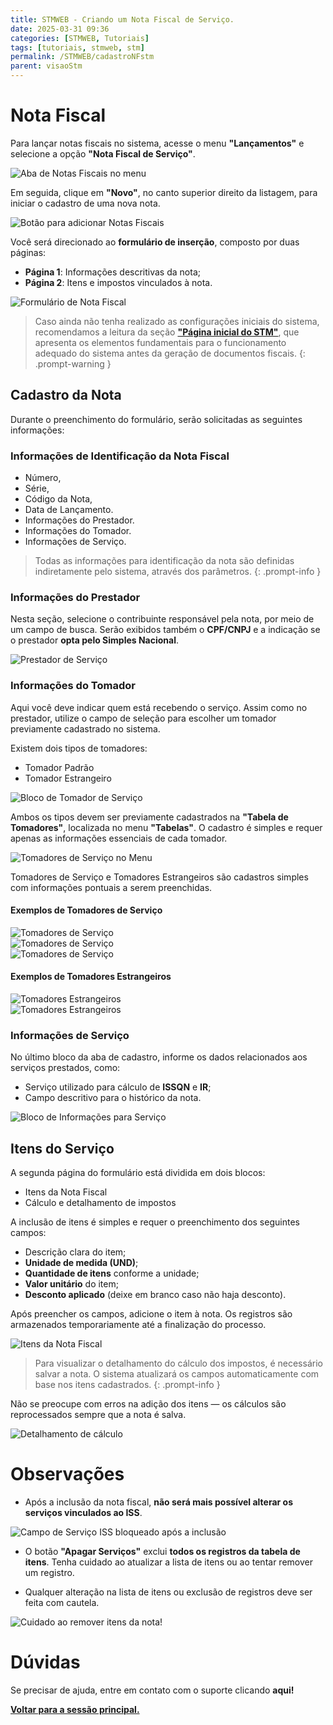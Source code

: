 ```yaml
---
title: STMWEB - Criando um Nota Fiscal de Serviço.
date: 2025-03-31 09:36
categories: [STMWEB, Tutoriais]
tags: [tutoriais, stmweb, stm]
permalink: /STMWEB/cadastroNFstm
parent: visaoStm
---
```


# Nota Fiscal

Para lançar notas fiscais no sistema, acesse o menu **"Lançamentos"** e selecione a opção **"Nota Fiscal de Serviço"**.

![Aba de Notas Fiscais no menu](/assets/img/stm/cadastro-nf-stm/nf-stm1.png)

Em seguida, clique em **"Novo"**, no canto superior direito da listagem, para iniciar o cadastro de uma nova nota.

![Botão para adicionar Notas Fiscais](/assets/img/stm/cadastro-nf-stm/nf-stm2.png)

Você será direcionado ao **formulário de inserção**, composto por duas páginas:
- **Página 1**: Informações descritivas da nota;
- **Página 2**: Itens e impostos vinculados à nota.

![Formulário de Nota Fiscal](/assets/img/stm/cadastro-nf-stm/nf-stm3.png)

> Caso ainda não tenha realizado as configurações iniciais do sistema, recomendamos a leitura da seção **["Página inicial do STM"](/STMWEB/visaoStm#tabelas)**, que apresenta os elementos fundamentais para o funcionamento adequado do sistema antes da geração de documentos fiscais.
{: .prompt-warning }

## Cadastro da Nota

Durante o preenchimento do formulário, serão solicitadas as seguintes informações:

### Informações de Identificação da Nota Fiscal

- Número,
- Série,
- Código da Nota,
- Data de Lançamento.
- Informações do Prestador.
- Informações do Tomador.
- Informações de Serviço.

> Todas as informações para identificação da nota são definidas indiretamente pelo sistema, através dos parâmetros.
{: .prompt-info }

### Informações do Prestador

Nesta seção, selecione o contribuinte responsável pela nota, por meio de um campo de busca. Serão exibidos também o **CPF/CNPJ** e a indicação se o prestador **opta pelo Simples Nacional**.

![Prestador de Serviço](/assets/img/stm/cadastro-nf-stm/nf-stm4.png)

### Informações do Tomador

Aqui você deve indicar quem está recebendo o serviço. Assim como no prestador, utilize o campo de seleção para escolher um tomador previamente cadastrado no sistema.

Existem dois tipos de tomadores:
- Tomador Padrão
- Tomador Estrangeiro

![Bloco de Tomador de Serviço](/assets/img/stm/cadastro-nf-stm/nf-stm5.png)

Ambos os tipos devem ser previamente cadastrados na **"Tabela de Tomadores"**, localizada no menu **"Tabelas"**. O cadastro é simples e requer apenas as informações essenciais de cada tomador.

![Tomadores de Serviço no Menu](/assets/img/stm/cadastro-nf-stm/nf-stm6.png)

Tomadores de Serviço e Tomadores Estrangeiros são cadastros simples com informações pontuais a serem preenchidas.

#### Exemplos de Tomadores de Serviço

![Tomadores de Serviço](/assets/img/stm/cadastro-nf-stm/nf-stm7A.png)  
![Tomadores de Serviço](/assets/img/stm/cadastro-nf-stm/nf-stm7B.png)  
![Tomadores de Serviço](/assets/img/stm/cadastro-nf-stm/nf-stm7C.png)  

#### Exemplos de Tomadores Estrangeiros

![Tomadores Estrangeiros](/assets/img/stm/cadastro-nf-stm/nf-stm8A.png)  
![Tomadores Estrangeiros](/assets/img/stm/cadastro-nf-stm/nf-stm8B.png)  

### Informações de Serviço

No último bloco da aba de cadastro, informe os dados relacionados aos serviços prestados, como:
- Serviço utilizado para cálculo de **ISSQN** e **IR**;
- Campo descritivo para o histórico da nota.

![Bloco de Informações para Serviço](/assets/img/stm/cadastro-nf-stm/nf-stm9.png)

## Itens do Serviço

A segunda página do formulário está dividida em dois blocos:
- Itens da Nota Fiscal
- Cálculo e detalhamento de impostos

A inclusão de itens é simples e requer o preenchimento dos seguintes campos:
- Descrição clara do item;
- **Unidade de medida (UND)**;
- **Quantidade de itens** conforme a unidade;
- **Valor unitário** do item;
- **Desconto aplicado** (deixe em branco caso não haja desconto).

Após preencher os campos, adicione o item à nota. Os registros são armazenados temporariamente até a finalização do processo.

![Itens da Nota Fiscal](/assets/img/stm/cadastro-nf-stm/nf-stm10.png)

> Para visualizar o detalhamento do cálculo dos impostos, é necessário salvar a nota. O sistema atualizará os campos automaticamente com base nos itens cadastrados.
{: .prompt-info }

Não se preocupe com erros na adição dos itens — os cálculos são reprocessados sempre que a nota é salva.

![Detalhamento de cálculo](/assets/img/stm/cadastro-nf-stm/nf-stm11.png)

# Observações

- Após a inclusão da nota fiscal, **não será mais possível alterar os serviços vinculados ao ISS**.

![Campo de Serviço ISS bloqueado após a inclusão](/assets/img/stm/cadastro-nf-stm/nf-stm12.png)

- O botão **"Apagar Serviços"** exclui **todos os registros da tabela de itens**. Tenha cuidado ao atualizar a lista de itens ou ao tentar remover um registro.

- Qualquer alteração na lista de itens ou exclusão de registros deve ser feita com cautela.

![Cuidado ao remover itens da nota!](/assets/img/stm/cadastro-nf-stm/nf-stm13.png)

# Dúvidas

Se precisar de ajuda, entre em contato com o suporte clicando **<a src="https://api.whatsapp.com/send?phone=5586981417162&text=Ol%C3%A1%20%5BNome%20e%20Munic%C3%ADpio%5D,%20preciso%20de%20ajuda%20com%20%5Bdescri%C3%A7%C3%A3o%20breve%20do%20problema%5D.%20Voc%C3%AAs%20poderiam%20me%20orientar%20sobre%20como%20resolver%20ou%20indicar%20o%20setor%20respons%C3%A1vel?%20Agrade%C3%A7o%20desde%20j%C3%A1%20pela%20aten%C3%A7%C3%A3o!" target="_blank">aqui!</a>**

[**Voltar para a sessão principal.**](/STMWEB/visaoStm)

